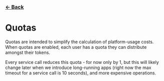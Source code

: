 ### [&#8592; Back](README.md)

# Quotas

Quotas are intended to simplify the calculation of platform-usage costs.
When quotas are enabled, each user has a quota they can distribute amongst their tokens.

Every service call reduces this quota - for now only by 1, but this will likely change later when we introduce long-running apps (right now the max timeout for a service call is 10 seconds), and more expensive operations.
